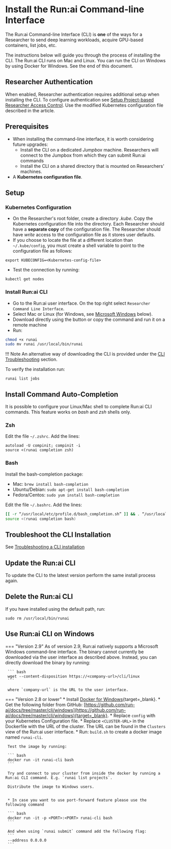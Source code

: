 # Install the Run:ai Command-line Interface

The Run:ai Command-line Interface (CLI) is __one__ of the ways for a Researcher to send deep learning workloads, acquire GPU-based containers, list jobs, etc.

The instructions below will guide you through the process of installing the CLI. The Run:ai CLI runs on Mac and Linux. You can run the CLI on Windows by using Docker for Windows. See the end of this document.


## Researcher Authentication

When enabled, Researcher authentication requires additional setup when installing the CLI. To configure authentication see [Setup Project-based Researcher Access Control](../runai-setup/authentication/researcher-authentication.md). Use the modified Kubernetes configuration file described in the article.

## Prerequisites

*   When installing the command-line interface, it is worth considering future upgrades:
     * Install the CLI on a dedicated _Jumpbox_ machine. Researchers will connect to the Jumpbox from which they can submit Run:ai commands
     * Install the CLI on a shared directory that is mounted on Researchers' machines.  
*   A __Kubernetes configuration file__. 


## Setup

### Kubernetes Configuration

*   On the Researcher's root folder, create a directory _.kube_. Copy the Kubernetes configuration file into the directory. Each Researcher should have a __separate copy__ of the configuration file. The Researcher should have _write_ access to the configuration file as it stores user defaults. 
*   If you choose to locate the file at a different location than `~/.kube/config`, you must create a shell variable to point to the configuration file as follows:

```
export KUBECONFIG=<Kubernetes-config-file>
```

*   Test the connection by running:

```
kubectl get nodes
```

### Install Run:ai CLI 

* Go to the Run:ai user interface. On the top right select `Researcher Command Line Interface`.
* Select Mac or Linux (for Windows, see [Microsoft Windows](#use-runai-cli-on-windows) below).
* Download directly using the button or copy the command and run it on a remote machine
* Run:

``` bash 
chmod +x runai
sudo mv runai /usr/local/bin/runai
```

!!! Note
     An alternative way of downloading the CLI is provided under the [CLI Troubleshooting](../troubleshooting/troubleshooting.md#command-line-interface-issues) section.




To verify the installation run:

```
runai list jobs
```

## Install Command Auto-Completion 

It is possible to configure your Linux/Mac shell to complete Run:ai CLI commands. This feature works on _bash_ and _zsh_ shells only.

### Zsh

Edit the file `~/.zshrc`. Add the lines:

```
autoload -U compinit; compinit -i
source <(runai completion zsh)
```

### Bash

Install the bash-completion package:

* Mac: `brew install bash-completion`
* Ubuntu/Debian: `sudo apt-get install bash-completion`
* Fedora/Centos: `sudo yum install bash-completion`

Edit the file `~/.bashrc`. Add the lines:

``` bash
[[ -r “/usr/local/etc/profile.d/bash_completion.sh” ]] && . “/usr/local/etc/profile.d/bash_completion.sh”
source <(runai completion bash)
```


## Troubleshoot the CLI Installation

See [Troubleshooting a CLI installation](../troubleshooting/troubleshooting.md#command-line-interface-issues)

## Update the Run:ai CLI

To update the CLI to the latest version perform the same install process again.

## Delete the Run:ai CLI

If you have installed using the default path, run:

```
sudo rm /usr/local/bin/runai
```

## Use Run:ai CLI on Windows

=== "Version 2.9" 
     As of version 2.9, Run:ai natively supports a Microsoft Windows command-line interface. The binary cannot currently be downloaded via the user interface as described above. Instead, you can directly download the binary by running:

     ``` bash
     wget --content-disposition https://<company-url>/cli/linux
     ```

     where `company-url` is the URL to the user interface. 

=== "Version 2.8 or lower" 
     * Install [Docker for Windows](https://docs.docker.com/docker-for-windows/install/){target=_blank}.
     * Get the following folder from GitHub: [https://github.com/run-ai/docs/tree/master/cli/windows](https://github.com/run-ai/docs/tree/master/cli/windows){target=_blank}.
     * Replace `config` with your Kubernetes Configuration file.
     * Replace `<CLUSTER-URL>` in the Dockerfile with the URL of the cluster. The URL can be found in the `Clusters` view of the Run:ai user interface. 
     * Run: `build.sh` to create a docker image named `runai-cli`.

     Test the image by running:

     ``` bash
     docker run -it runai-cli bash
     ```

     Try and connect to your cluster from inside the docker by running a Run:ai CLI command. E.g. `runai list projects`.

     Distribute the image to Windows users.


     * In case you want to use port-forward feature please use the following command

     ``` bash
     docker run -it -p <PORT>:<PORT> runai-cli bash
     ```

     And when using `runai submit` command add the following flag:
     ```
     --address 0.0.0.0
     ```
